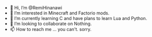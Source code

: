 - 👋 Hi, I’m @RemiHinanawi
- 👀 I’m interested in Minecraft and Factorio mods.
- 🌱 I’m currently learning C and have plans to learn Lua and Python.
- 💞️ I’m looking to collaborate on Nothing.
- 📫 How to reach me ... you can't. sorry.

<!---
RemiHinanawi/RemiHinanawi is a ✨ special ✨ repository because its `README.md` (this file) appears on your GitHub profile.
You can click the Preview link to take a look at your changes.
--->
